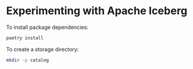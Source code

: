 # Experimenting with Apache Iceberg

To install package dependencies:

```bash
poetry install
```

To create a storage directory:

```bash
mkdir -p catalog
```
